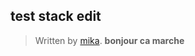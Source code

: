 
## test stack edit

> Written by [mika](https://stackedit.io/).
> **bonjour ca marche**
<!--stackedit_data:
eyJoaXN0b3J5IjpbNzAwNjQ0NjY4LDEzMTgzODY2OTNdfQ==
-->